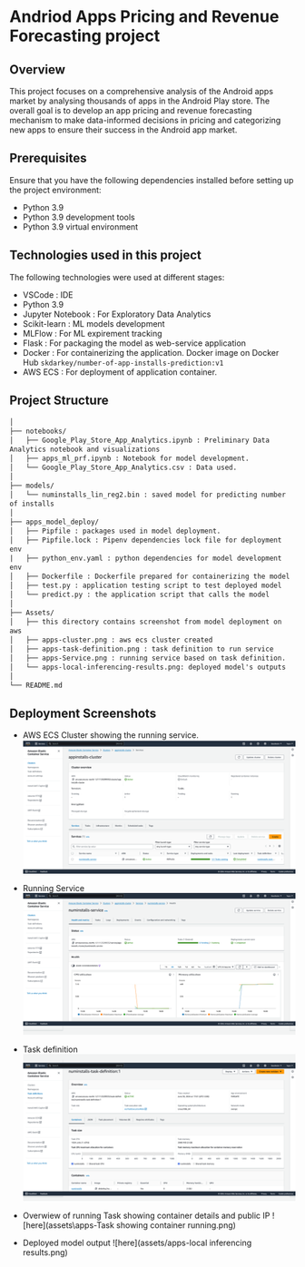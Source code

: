 # Andriod Apps Pricing and Revenue Forecasting project

## Overview
This project focuses on a comprehensive analysis of the Android apps market by analysing thousands of apps in the Android Play store. The overall goal is to develop an app pricing and revenue forecasting mechanism to make data-informed decisions in pricing and categorizing new apps to ensure their success in the Android app market.

## Prerequisites
Ensure that you have the following dependencies installed before setting up the project environment:
- Python 3.9
- Python 3.9 development tools
- Python 3.9 virtual environment

## Technologies used in this project
The following technologies were used at different stages:
- VSCode : IDE
- Python 3.9 
- Jupyter Notebook : For Exploratory Data Analytics 
- Scikit-learn : ML models development
- MLFlow : For ML expirement tracking 
- Flask : For packaging the model as web-service application
- Docker : For containerizing the application. Docker image on Docker Hub `skdarkey/number-of-app-installs-prediction:v1`
- AWS ECS : For deployment of application container.

## Project Structure
```
│
├── notebooks/
│   ├── Google_Play_Store_App_Analytics.ipynb : Preliminary Data Analytics notebook and visualizations
│   ├── apps_ml_prf.ipynb : Notebook for model development.
│   └── Google_Play_Store_App_Analytics.csv : Data used.
│
├── models/
│   └── numinstalls_lin_reg2.bin : saved model for predicting number of installs
│
├── apps_model_deploy/
│   ├── Pipfile : packages used in model deployment.
│   ├── Pipfile.lock : Pipenv dependencies lock file for deployment env
|   ├── python_env.yaml : python dependencies for model development env
│   ├── Dockerfile : Dockerfile prepared for containerizing the model 
│   ├── test.py : application testing script to test deployed model
│   └── predict.py : the application script that calls the model
│
├── Assets/
│   ├── this directory contains screenshot from model deployment on aws
│   ├── apps-cluster.png : aws ecs cluster created 
│   ├── apps-task-definition.png : task definition to run service
│   ├── apps-Service.png : running service based on task definition.
│   └── apps-local-inferencing-results.png: deployed model's outputs
│
└── README.md
```
## Deployment Screenshots

* AWS ECS Cluster showing the running service.
![here](assets\apps-Cluster.png)

* Running Service
![here](assets\apps-Service.png)

* Task definition
![here](assets\apps-task_definition.png)

* Overwiew of running Task showing container details and public IP
![here](assets\apps-Task showing container running.png)

* Deployed model output
![here](assets/apps-local inferencing results.png)
